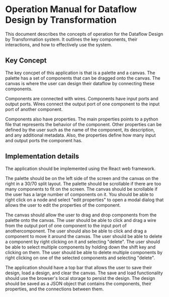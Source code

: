 # Operation Manual for Dataflow Design by Transformation

This document describes the concepts of operation for the Dataflow Design
by Transformation system. It outlines the key components, their
interactions, and how to effectively use the system.

## Key Concept

The key concpet of this application is that is a palette and a canvas. The
palette has a set of components that can be dragged onto the canvas. The
canvas is where the user can design their dataflow by connecting these
components.

Components are connected with wires. Components have input ports and output
ports. Wires connect the output port of one component to the input port of
another component.

Components also have properties. The main properties points to a python
file that represents the behavior of the component. Other properties can be
defined by the user such as the name of the component, its description, and
any additional metadata. Also, the properties define how many input and
output ports the component has.

## Implementation details

The application should be implemented using the React web framework.

The palette should be on the left side of the screen and the canvas on the
right in a 30/70 split layout. The palette should be scrollable if there
are too many components to fit on the screen. The canvas should be
scrollable if the user has a large number of components on it. You should
be able to right click on a node and select "edit properties" to open a
modal dialog that allows the user to edit the properties of the component.

The canvas should allow the user to drag and drop components from the
palette onto the canvas. The user should be able to click and drag a wire
from the output port of one component to the input port of
anothercomponent. The user should also be able to click and drag a
component to move it around the canvas. The user should be able to delete a
component by right clicking on it and selecting "delete". The user should
be able to select multiple components by holding down the shift key and
clicking on them. The user should be able to delete multiple components by
right clicking on one of the selected components and selecting "delete".

The application should have a top bar that allows the user to save their
design, load a design, and clear the canvas. The save and load functionality
should use the browser's local storage to persist the design. The design
should be saved as a JSON object that contains the components, their
properties, and the connections between them.